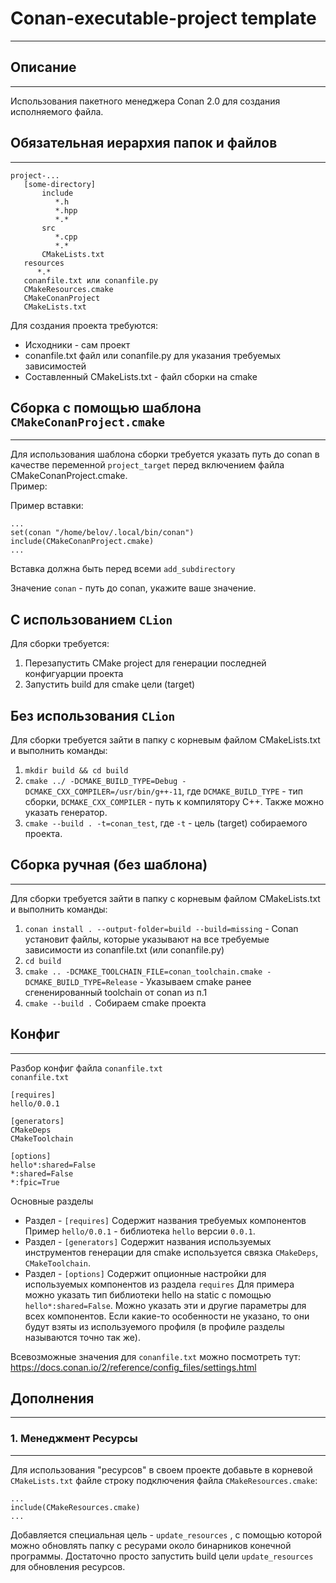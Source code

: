 # Conan-executable-project template
___
## Описание
___
Использования пакетного менеджера Conan 2.0 для создания исполняемого файла.

## Обязательная иерархия папок и файлов
___
```
project-...
   [some-directory]
       include
          *.h
          *.hpp
          *.*
       src
          *.cpp
          *.*
       CMakeLists.txt   
   resources
      *.*
   conanfile.txt или conanfile.py 
   CMakeResources.cmake
   CMakeConanProject
   CMakeLists.txt 
```
Для создания проекта требуются:
+ Исходники - сам проект
+ conanfile.txt файл или conanfile.py для указания требуемых зависимостей
+ Составленный CMakeLists.txt - файл сборки на cmake


## Сборка с помощью шаблона ```CMakeConanProject.cmake```
___

Для использования шаблона сборки требуется указать путь до conan в качестве переменной ```project_target``` перед включением файла CMakeConanProject.cmake.  
Пример:

Пример вставки:
```
...
set(conan "/home/belov/.local/bin/conan")
include(CMakeConanProject.cmake)
...
```
Вставка должна быть перед всеми ```add_subdirectory```

Значение ```conan``` - путь до conan, укажите ваше значение.


## С использованием ```CLion```

Для сборки требуется:
1. Перезапустить CMake project для генерации
последней конфигуарции проекта
2. Запустить build для cmake цели (target)

## Без использования ```CLion```

Для сборки требуется зайти в папку с корневым файлом CMakeLists.txt
и выполнить команды:
1. ```mkdir build && cd build```
2. ```cmake ../ -DCMAKE_BUILD_TYPE=Debug -DCMAKE_CXX_COMPILER=/usr/bin/g++-11```,
   где ```DCMAKE_BUILD_TYPE``` - тип сборки, ```DCMAKE_CXX_COMPILER``` - путь к компилятору C++. Также можно указать генератор.
3. ```cmake --build . -t=conan_test```, где ```-t``` - цель (target) собираемого проекта.


## Сборка ручная (без шаблона)
___
Для сборки требуется зайти в папку с корневым файлом CMakeLists.txt
и выполнить команды:
1. ```conan install . --output-folder=build --build=missing``` - Conan установит файлы, которые указывают на все требуемые зависимости из conanfile.txt (или conanfile.py)
2. ```cd build```
3. ```cmake .. -DCMAKE_TOOLCHAIN_FILE=conan_toolchain.cmake -DCMAKE_BUILD_TYPE=Release``` - Указываем cmake ранее сгененированный toolchain от conan из п.1
4. ```cmake --build .``` Собираем cmake проекта

## Конфиг
___
Разбор конфиг файла ```conanfile.txt```  
```conanfile.txt```
```
[requires]
hello/0.0.1

[generators]
CMakeDeps
CMakeToolchain

[options]
hello*:shared=False
*:shared=False
*:fpic=True
```
Основные разделы
+ Раздел - ```[requires]``` Содержит названия требуемых компонентов
Пример ```hello/0.0.1``` - библиотека ```hello``` версии ```0.0.1```.
+ Раздел - ```[generators]``` Содержит названия используемых инструментов генерации
  для cmake используется связка ```CMakeDeps```, ```CMakeToolchain```.
+ Раздел - ```[options]``` Содержит опционные настройки для используемых компонентов из раздела ```requires```
  Для примера можно указать тип библиотеки hello на static с помощью ```hello*:shared=False```.
  Можно указать эти и другие параметры для всех компонентов. Если какие-то особенности не указано,
  то они будут взяты из используемого профиля (в профиле разделы называются точно так же).

Всевозможные значения для ```conanfile.txt``` можно посмотреть тут: https://docs.conan.io/2/reference/config_files/settings.html



## Дополнения
___

### 1. Менеджмент Ресурсы
___
Для использования "ресурсов" в своем проекте добавьте в корневой ```CMakeLists.txt```
файле строку подключения файла ```CMakeResources.cmake```:
```
...
include(CMakeResources.cmake)
...
```
Добавляется специальная цель - ```update_resources```
, с помощью которой можно обновлять папку с ресурами
около бинарников конечной программы. Достаточно просто
запустить build цели ```update_resources```
для обновления ресурсов.